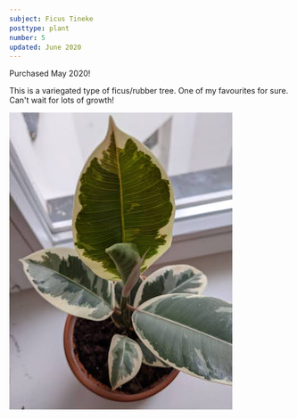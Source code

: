 ```yaml
---
subject: Ficus Tineke
posttype: plant
number: 5
updated: June 2020
---
```


Purchased May 2020!

This is a variegated type of ficus/rubber tree. One of my favourites for sure. Can't wait for lots of growth!

<img loading="lazy" src="img/ficus_tineke_top_400.jpg" alt="Ficus Tineke"/>
